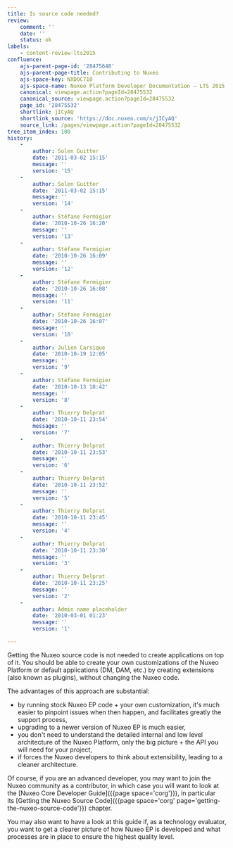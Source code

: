 ```yaml
---
title: Is source code needed?
review:
    comment: ''
    date: ''
    status: ok
labels:
    - content-review-lts2015
confluence:
    ajs-parent-page-id: '28475648'
    ajs-parent-page-title: Contributing to Nuxeo
    ajs-space-key: NXDOC710
    ajs-space-name: Nuxeo Platform Developer Documentation — LTS 2015
    canonical: viewpage.action?pageId=28475532
    canonical_source: viewpage.action?pageId=28475532
    page_id: '28475532'
    shortlink: jICyAQ
    shortlink_source: 'https://doc.nuxeo.com/x/jICyAQ'
    source_link: /pages/viewpage.action?pageId=28475532
tree_item_index: 100
history:
    -
        author: Solen Guitter
        date: '2011-03-02 15:15'
        message: ''
        version: '15'
    -
        author: Solen Guitter
        date: '2011-03-02 15:15'
        message: ''
        version: '14'
    -
        author: Stéfane Fermigier
        date: '2010-10-26 16:20'
        message: ''
        version: '13'
    -
        author: Stéfane Fermigier
        date: '2010-10-26 16:09'
        message: ''
        version: '12'
    -
        author: Stéfane Fermigier
        date: '2010-10-26 16:08'
        message: ''
        version: '11'
    -
        author: Stéfane Fermigier
        date: '2010-10-26 16:07'
        message: ''
        version: '10'
    -
        author: Julien Carsique
        date: '2010-10-19 12:05'
        message: ''
        version: '9'
    -
        author: Stéfane Fermigier
        date: '2010-10-13 18:42'
        message: ''
        version: '8'
    -
        author: Thierry Delprat
        date: '2010-10-11 23:54'
        message: ''
        version: '7'
    -
        author: Thierry Delprat
        date: '2010-10-11 23:53'
        message: ''
        version: '6'
    -
        author: Thierry Delprat
        date: '2010-10-11 23:52'
        message: ''
        version: '5'
    -
        author: Thierry Delprat
        date: '2010-10-11 23:45'
        message: ''
        version: '4'
    -
        author: Thierry Delprat
        date: '2010-10-11 23:30'
        message: ''
        version: '3'
    -
        author: Thierry Delprat
        date: '2010-10-11 23:25'
        message: ''
        version: '2'
    -
        author: Admin name placeholder
        date: '2010-03-01 01:23'
        message: ''
        version: '1'

---
```

Getting the Nuxeo source code is not needed to create applications on top of it. You should be able to create your own customizations of the Nuxeo Platform or default applications (DM, DAM, etc.) by creating extensions (also known as plugins), without changing the Nuxeo code.

The advantages of this approach are substantial:

*   by running stock Nuxeo EP code + your own customization, it's much easier to pinpoint issues when then happen, and facilitates greatly the support process,
*   upgrading to a newer version of Nuxeo EP is much easier,
*   you don't need to understand the detailed internal and low level architecture of the Nuxeo Platform, only the big picture + the API you will need for your project,
*   if forces the Nuxeo developers to think about extensibility, leading to a cleaner architecture.

Of course, if you are an advanced developer, you may want to join the Nuxeo community as a contributor, in which case you will want to look at the&nbsp;[Nuxeo Core Developer Guide]({{page space='corg'}}), in particular its&nbsp;[Getting the Nuxeo Source Code]({{page space='corg' page='getting-the-nuxeo-source-code'}})&nbsp;chapter.

You may also want to have a look at this guide if, as a technology evaluator, you want to get a clearer picture of how Nuxeo EP is developed and what processes are in place to ensure the highest quality level.
